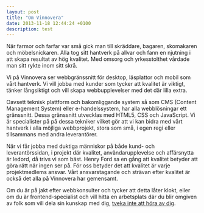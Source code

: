 ```yaml
---
layout: post
title: "Om Vinnovera"
date: 2013-11-18 12:44:24 +0100
description: test
---
```


När farmor och farfar var små gick man till skräddare, bagaren, skomakaren och möbelsnickaren. Alla tog sitt hantverk på allvar och fann en njutning i att skapa resultat av hög kvalitet. Med omsorg och yrkesstolthet<!--more--> vårdade man sitt rykte inom sitt skrå.


Vi på Vinnovera ser webbgränssnitt för desktop, läsplattor och mobil som vårt hantverk. Vi vill jobba med kunder som tycker att kvalitet är viktigt, tänker långsiktigt och vill skapa webbupplevelser med det där lilla extra.


Oavsett teknisk plattform och bakomliggande system så som CMS (Content Management System) eller e-handelssystem, har alla webblösningar ett gränssnitt. Dessa gränssnitt utvecklas med HTML5, CSS och JavaScript. Vi är specialister på på dessa tekniker vilket gör att vi kan bidra med vårt hantverk i alla möjliga webbprojekt, stora som små, i egen regi eller tillsammans med andra leverantörer.


När vi får jobba med duktiga människor på både kund- och leverantörssidan, i projekt där kvalitet, användarupplevelse och affärsnytta är ledord, då trivs vi som bäst. Henry Ford sa en gång att kvalitet betyder att göra rätt när ingen ser på. För oss betyder det att kvalitet är varje projektmedlems ansvar. Vårt ansvarstagande och strävan efter kvalitet är också det alla på Vinnovera har gemensamt.


Om du är på jakt efter webbkonsulter och tycker att detta låter klokt, eller om du är frontend-specialist och vill hitta en arbetsplats där du blir omgiven av folk som vill dela sin kunskap med dig, <a href="/#kontakt">tveka inte att höra av dig</a>.